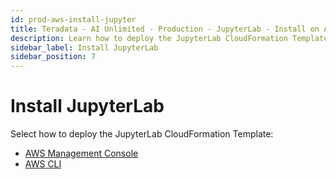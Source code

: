 ```yaml
---
id: prod-aws-install-jupyter
title: Teradata - AI Unlimited - Production - JupyterLab - Install on AWS
description: Learn how to deploy the JupyterLab CloudFormation Template.
sidebar_label: Install JupyterLab
sidebar_position: 7
---
```


# Install JupyterLab

Select how to deploy the JupyterLab CloudFormation Template:

- [AWS Management Console](/docs/install-ai-unlimited/production/AWS/install-jupyter/aws-console-deploy-jupyter) 
- [AWS CLI](/docs/install-ai-unlimited/production/AWS/install-jupyter/aws-cli-deploy-jupyter)  
